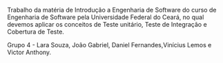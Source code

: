 Trabalho da matéria de Introdução a Engenharia de Software do curso de Engenharia de Software pela Universidade Federal do Ceará, no qual devemos aplicar os conceitos de Teste unitário, Teste de Integração e Cobertura de Teste.

Grupo 4 - Lara Souza, João Gabriel, Daniel Fernandes,Vinícius Lemos e Victor Anthony.
